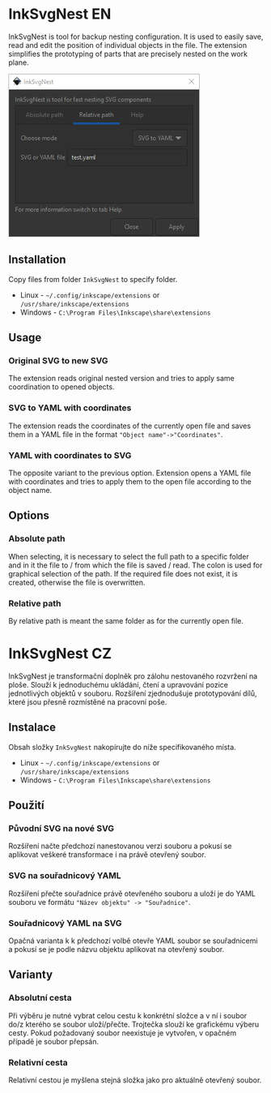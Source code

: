 # InkSvgNest EN

InkSvgNest is tool for backup nesting configuration.
It is used to easily save, read and edit the position of individual objects in the file.
The extension simplifies the prototyping of parts that are precisely nested on the work plane.

![](doc/app.png)

## Installation
Copy files from folder `InkSvgNest` to specify folder.

* Linux - `~/.config/inkscape/extensions` or `/usr/share/inkscape/extensions`
* Windows - `C:\Program Files\Inkscape\share\extensions`

## Usage

### Original SVG to new SVG
The extension reads original nested version and tries to apply same coordination to opened objects.

### SVG to YAML with coordinates
The extension reads the coordinates of the currently open file and saves them in a YAML file in the format `"Object name"->"Coordinates"`.

### YAML with coordinates to SVG
The opposite variant to the previous option. Extension opens a YAML file with coordinates and tries to apply them to the open file according to the object name.

## Options
### Absolute path
When selecting, it is necessary to select the full path to a specific folder and in it the file to / from which the file is saved / read.
The colon is used for graphical selection of the path.
If the required file does not exist, it is created, otherwise the file is overwritten.

### Relative path
By relative path is meant the same folder as for the currently open file.

# InkSvgNest CZ

InkSvgNest je transformační doplněk pro zálohu nestovaného rozvržení na ploše.
Slouží k jednoduchému ukládání, čtení a upravování pozice jednotlivých objektů v souboru.
Rozšíření zjednodušuje prototypování dílů, které jsou přesně rozmístěné na pracovní poše.

## Instalace
Obsah složky `InkSvgNest` nakopírujte do níže specifikovaného místa.

* Linux - `~/.config/inkscape/extensions` or `/usr/share/inkscape/extensions`
* Windows - `C:\Program Files\Inkscape\share\extensions`

## Použití

### Původní SVG na nové SVG
Rozšíření načte předchozí nanestovanou verzi souboru a pokusí se aplikovat veškeré transformace i na právě otevřený soubor.

### SVG na souřadnicový YAML
Rozšíření přečte souřadnice právě otevřeného souboru a uloží je do YAML souboru ve formátu `"Název objektu" -> "Souřadnice"`.

### Souřadnicový YAML na SVG
Opačná varianta k k předchozí volbě otevře YAML soubor se souřadnicemi a pokusí se je podle názvu objektu aplikovat na otevřený soubor.

## Varianty

### Absolutní cesta
Při výběru je nutné vybrat celou cestu k konkrétní složce a v ní i soubor do/z kterého se soubor uloží/přečte.
Trojtečka slouží ke grafickému výberu cesty.
Pokud požadovaný soubor neexistuje je vytvořen, v opačném případě je soubor přepsán.

### Relativní cesta
Relativní cestou je myšlena stejná složka jako pro aktuálně otevřený soubor.